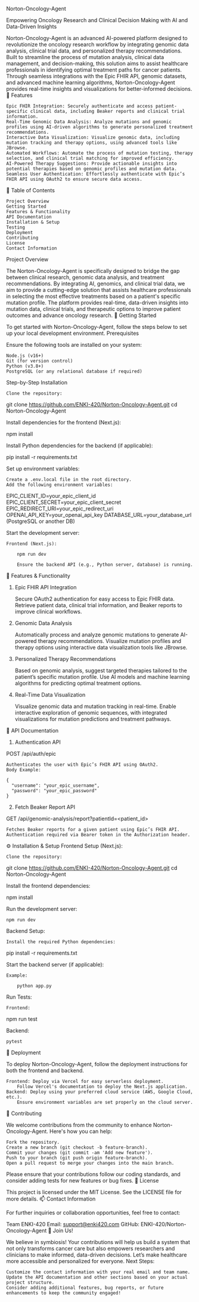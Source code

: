 Norton-Oncology-Agent

Empowering Oncology Research and Clinical Decision Making with AI and Data-Driven Insights

Norton-Oncology-Agent is an advanced AI-powered platform designed to revolutionize the oncology research workflow by integrating genomic data analysis, clinical trial data, and personalized therapy recommendations. Built to streamline the process of mutation analysis, clinical data management, and decision-making, this solution aims to assist healthcare professionals in identifying optimal treatment paths for cancer patients. Through seamless integrations with the Epic FHIR API, genomic datasets, and advanced machine learning algorithms, Norton-Oncology-Agent provides real-time insights and visualizations for better-informed decisions.
🚀 Features

    Epic FHIR Integration: Securely authenticate and access patient-specific clinical data, including Beaker reports and clinical trial information.
    Real-Time Genomic Data Analysis: Analyze mutations and genomic profiles using AI-driven algorithms to generate personalized treatment recommendations.
    Interactive Data Visualization: Visualize genomic data, including mutation tracking and therapy options, using advanced tools like JBrowse.
    Automated Workflows: Automate the process of mutation testing, therapy selection, and clinical trial matching for improved efficiency.
    AI-Powered Therapy Suggestions: Provide actionable insights into potential therapies based on genomic profiles and mutation data.
    Seamless User Authentication: Effortlessly authenticate with Epic’s FHIR API using OAuth2 to ensure secure data access.

📜 Table of Contents

    Project Overview
    Getting Started
    Features & Functionality
    API Documentation
    Installation & Setup
    Testing
    Deployment
    Contributing
    License
    Contact Information

Project Overview

The Norton-Oncology-Agent is specifically designed to bridge the gap between clinical research, genomic data analysis, and treatment recommendations. By integrating AI, genomics, and clinical trial data, we aim to provide a cutting-edge solution that assists healthcare professionals in selecting the most effective treatments based on a patient's specific mutation profile. The platform provides real-time, data-driven insights into mutation data, clinical trials, and therapeutic options to improve patient outcomes and advance oncology research.
🎯 Getting Started

To get started with Norton-Oncology-Agent, follow the steps below to set up your local development environment.
Prerequisites

Ensure the following tools are installed on your system:

    Node.js (v16+)
    Git (for version control)
    Python (v3.8+)
    PostgreSQL (or any relational database if required)

Step-by-Step Installation

    Clone the repository:

git clone https://github.com/ENKI-420/Norton-Oncology-Agent.git
cd Norton-Oncology-Agent

Install dependencies for the frontend (Next.js):

npm install

Install Python dependencies for the backend (if applicable):

pip install -r requirements.txt

Set up environment variables:

    Create a .env.local file in the root directory.
    Add the following environment variables:

EPIC_CLIENT_ID=your_epic_client_id
EPIC_CLIENT_SECRET=your_epic_client_secret
EPIC_REDIRECT_URI=your_epic_redirect_uri
OPENAI_API_KEY=your_openai_api_key
DATABASE_URL=your_database_url (PostgreSQL or another DB)

Start the development server:

    Frontend (Next.js):

        npm run dev

        Ensure the backend API (e.g., Python server, database) is running.

🧬 Features & Functionality
1. Epic FHIR API Integration

    Secure OAuth2 authentication for easy access to Epic FHIR data.
    Retrieve patient data, clinical trial information, and Beaker reports to improve clinical workflows.

2. Genomic Data Analysis

    Automatically process and analyze genomic mutations to generate AI-powered therapy recommendations.
    Visualize mutation profiles and therapy options using interactive data visualization tools like JBrowse.

3. Personalized Therapy Recommendations

    Based on genomic analysis, suggest targeted therapies tailored to the patient’s specific mutation profile.
    Use AI models and machine learning algorithms for predicting optimal treatment options.

4. Real-Time Data Visualization

    Visualize genomic data and mutation tracking in real-time.
    Enable interactive exploration of genomic sequences, with integrated visualizations for mutation predictions and treatment pathways.

📡 API Documentation
1. Authentication API

POST /api/auth/epic

    Authenticates the user with Epic’s FHIR API using OAuth2.
    Body Example:

    {
      "username": "your_epic_username",
      "password": "your_epic_password"
    }

2. Fetch Beaker Report API

GET /api/genomic-analysis/report?patientId=<patient_id>

    Fetches Beaker reports for a given patient using Epic’s FHIR API.
    Authentication required via Bearer token in the Authorization header.

⚙️ Installation & Setup
Frontend Setup (Next.js):

    Clone the repository:

git clone https://github.com/ENKI-420/Norton-Oncology-Agent.git
cd Norton-Oncology-Agent

Install the frontend dependencies:

npm install

Run the development server:

    npm run dev

Backend Setup:

    Install the required Python dependencies:

pip install -r requirements.txt

Start the backend server (if applicable):

    Example:

        python app.py

Run Tests:

    Frontend:

npm run test

Backend:

    pytest

🚀 Deployment

To deploy Norton-Oncology-Agent, follow the deployment instructions for both the frontend and backend.

    Frontend: Deploy via Vercel for easy serverless deployment.
        Follow Vercel's documentation to deploy the Next.js application.
    Backend: Deploy using your preferred cloud service (AWS, Google Cloud, etc.).
        Ensure environment variables are set properly on the cloud server.

🤝 Contributing

We welcome contributions from the community to enhance Norton-Oncology-Agent. Here's how you can help:

    Fork the repository.
    Create a new branch (git checkout -b feature-branch).
    Commit your changes (git commit -am 'Add new feature').
    Push to your branch (git push origin feature-branch).
    Open a pull request to merge your changes into the main branch.

Please ensure that your contributions follow our coding standards, and consider adding tests for new features or bug fixes.
📝 License

This project is licensed under the MIT License. See the LICENSE file for more details.
📫 Contact Information

For further inquiries or collaboration opportunities, feel free to contact:

Team ENKI-420
Email: support@enki420.com
GitHub: ENKI-420/Norton-Oncology-Agent
🚀 Join Us!

We believe in symbiosis! Your contributions will help us build a system that not only transforms cancer care but also empowers researchers and clinicians to make informed, data-driven decisions. Let’s make healthcare more accessible and personalized for everyone.
Next Steps:

    Customize the contact information with your real email and team name.
    Update the API documentation and other sections based on your actual project structure.
    Consider adding additional features, bug reports, or future enhancements to keep the community engaged!
